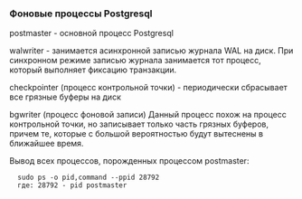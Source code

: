 ### Фоновые процессы Postgresql

postmaster - основной процесс Postgresql

walwriter - занимается асинхронной записью журнала WAL на диск. При синхронном режиме записью журнала занимается тот процесс, который выполняет фиксацию транзакции.

checkpointer (процесс контрольной точки) - периодически сбрасывает все грязные буферы на диск

bgwriter (процесс фоновой записи) Данный процесс похож на процесс контрольной точки, но записывает только часть грязных буферов, причем те, которые с большой вероятностью будут вытеснены в ближайшее время.

Вывод всех процессов, порожденных процессом postmaster:

      sudo ps -o pid,command --ppid 28792
      где: 28792 - pid postmaster
